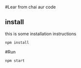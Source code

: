 #Lear from chai aur code 
## install 

this is some installation instructions

 ```bash
 npm install
 ```

 #Run

 ```bash
 npm start
 ```
